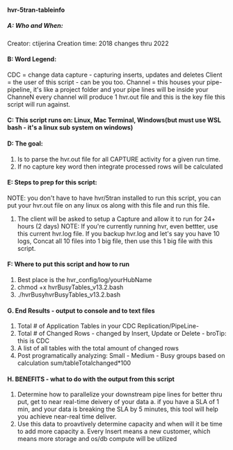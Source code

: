 #### hvr-5tran-tableinfo

##### A:  Who and When:
Creator: ctijerina 
Creation time: 2018 changes thru 2022

#### B: Word Legend: 
CDC = change data capture - capturing inserts, updates and deletes
Client = the user of this script - can be you too.
Channel = this houses your pipe-pipeline, it's like a project folder and your pipe lines will be inside your ChanneN
          every channel will produce 1 hvr.out file and this is the key file this script will run against.

#### C: This script runs on: Linux, Mac Terminal, Windows(but must use WSL bash - it's a linux sub system on windows)

#### D: The goal:
1. Is to parse the hvr.out file for all CAPTURE activity for a given run time.
2. If no capture key word then integrate processed rows will be calculated

#### E: Steps to prep for this script:
NOTE: you don't have to have hvr/5tran installed to run this script, you can put your
      hvr.out file on any linux os along with this file and run this file.
1. The client will be asked to setup a Capture and allow it to run for 24+ hours (2 days)
   NOTE: If you're currently running hvr, even bettter, use this current hvr.log file.
   If you backup hvr.log and let's say you have 10 logs, Concat all 10 files into 1 big file,
   then use this 1 big file with this script. 

#### F: Where to put this script and how to run
1. Best place is the hvr_config/log/yourHubName
2. chmod +x hvrBusyTables_v13.2.bash
3. ./hvrBusyhvrBusyTables_v13.2.bash

#### G. End Results - output to console and to text files
1. Total # of Application Tables in your CDC Replication/PipeLine- 
2. Total # of Changed Rows - changed by Insert, Update or Delete - broTip: this is CDC
3. A list of all tables with the total amount of changed rows
4. Post programatically analyzing: Small - Medium - Busy groups based on calculation  sum/tableTotalchanged*100

#### H. BENEFITS - what to do with the output from this script
1. Determine how to parallelize your downstream pipe lines for better thru put, get to near real-time deivery of your data
    a. if you have a SLA of 1 min, and your data is breaking the SLA by 5 minutes, this tool will help you achieve near-real time deliver.
2. Use this data to proavtively determine capacity and when will it be time to add more capacity
    a. Every Insert means a new customer, which means more storage and os/db compute will be utilized
#####

